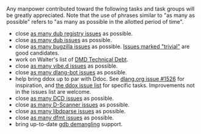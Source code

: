 Any manpower contributed toward the following tasks and task groups will be greatly appreciated. Note that the use of phrases similar to "as many as possible" refers to "as many as possible in the allotted period of time".

* close [as many dub registry issues](https://github.com/dlang/dub-registry/issues) as possible.
* close [as many dub issues](https://github.com/dlang/dub/issues) as possible.
* close [as many bugzilla issues](https://issues.dlang.org/) as possible. [Issues marked "trivial"](https://issues.dlang.org/buglist.cgi?bug_severity=trivial&query_format=advanced&resolution=---) are good candidates.
* work on Walter's list of [DMD Technical Debt](https://forum.dlang.org/post/p6oibo$1lmi$1@digitalmars.com).
* close [as many vibe.d issues](https://github.com/vibe-d) as possible.
* close [as many dlang-bot issues](https://github.com/dlang/dlang-bot/issues) as possible.
* help bring ddox up to par with Ddoc. See [dlang.org issue #1526](https://github.com/dlang/dlang.org/pull/1526) for inspiration, and [the ddox issue list](https://github.com/rejectedsoftware/ddox/issues) for specific tasks. Improvements not in the issues list are welcome.
* close [as many DCD issues](https://github.com/dlang-community/DCD/issues) as possible.
* close [as many D-Scanner issues](https://github.com/dlang-community/D-Scanner/issues) as possible.
* close [as many libdparse issues](https://github.com/dlang-community/libdparse/issues) as possible.
* close [as many dfmt issues](https://github.com/dlang-community/dfmt/issues) as possible.
* bring up-to-date [gdb demangling](https://forum.dlang.org/post/mailman.195.1524246918.29801.digitalmars-d-announce@puremagic.com) support.




